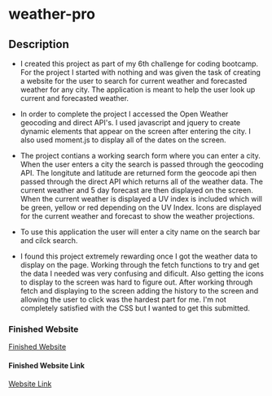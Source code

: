 # weather-pro

## Description

- I created this project as part of my 6th challenge for coding bootcamp. For the project I started with nothing and was given the task of creating a website for the user to search for current weather and forecasted weather for any city. The application is meant to help the user look up current and forecasted weather. 

- In order to complete the project I accessed the Open Weather geocoding and direct API's. I used javascript and jquery to create dynamic elements that appear on the screen after entering the city. I also used moment.js to display all of the dates on the screen. 

- The project contians a working search form where you can enter a city. When the user enters a city the search is passed through the geocoding API. The longitute and latitude are returned form the geocode api then passed through the direct API which returns all of the weather data. The current weather and 5 day forecast are then displayed on the screen. When the current weather is displayed a UV index is included which will be green, yellow or red depending on the UV Index. Icons are displayed for the current weather and forecast to show the weather projections. 

- To use this application the user will enter a city name on the search bar and cilck search. 

- I found this project extremely rewarding once I got the weather data to display on the page. Working through the fetch functions to try and get the data I needed was very confusing and dificult. Also getting the icons to display to the screen was hard to figure out. After working through fetch and displaying to the screen adding the history to the screen and allowing the user to click was the hardest part for me. I'm not completely satisfied with the CSS but I wanted to get this submitted.  

### Finished Website

[Finished Website](/assets/Images/website.png)

#### Finished Website Link

[Website Link](https://cmullan602.github.io/weather-pro/)